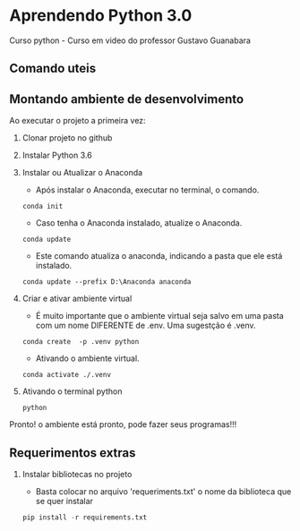 # Aprendendo Python 3.0

Curso python - Curso em video do professor Gustavo Guanabara

## Comando uteis

## Montando ambiente de desenvolvimento

Ao executar o projeto a primeira vez:

1. Clonar projeto no github

2. Instalar Python 3.6

3. Instalar ou Atualizar o Anaconda

    - Após instalar o Anaconda, executar no terminal, o comando.

    ```shell
    conda init
    ```

    - Caso tenha o Anaconda instalado, atualize o Anaconda.

    ```shell
    conda update
    ```

    - Este comando atualiza o anaconda, indicando a pasta que ele está instalado.

    ```shell
    conda update --prefix D:\Anaconda anaconda
    ```

4. Criar e ativar ambiente virtual

    - É muito importante que o ambiente virtual seja salvo em uma pasta com um nome DIFERENTE de .env. Uma sugestção é .venv.

    ```shell
    conda create  -p .venv python
    ```

    - Ativando o ambiente virtual.

    ```shell
    conda activate ./.venv
    ```

5. Ativando o terminal python

   ```shell
   python
   ```

Pronto! o ambiente está pronto, pode fazer seus programas!!!

## Requerimentos extras

1. Instalar bibliotecas no projeto
    - Basta colocar no arquivo 'requeriments.txt' o nome da biblioteca que se quer instalar

    ```python
    pip install -r requirements.txt
    ```